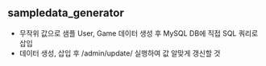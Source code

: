 ## sampledata_generator
- 무작위 값으로 샘플 User, Game 데이터 생성 후 MySQL DB에 직접 SQL 쿼리로 삽입
- 데이터 생성, 삽입 후 /admin/update/ 실행하여 값 알맞게 갱신할 것
